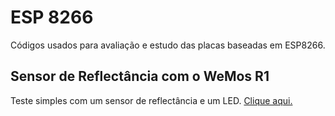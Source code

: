 #  ESP 8266

Códigos usados para avaliação e estudo das placas baseadas em ESP8266.

## Sensor de Reflectância com o WeMos R1

Teste simples com um sensor de reflectância e um LED. [Clique aqui.](https://github.com/orivaldosantana/GPRo/tree/master/ESP/reflectance_sensor) 
